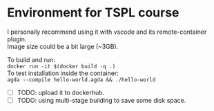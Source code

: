 # Environment for TSPL course  
I personally recommend using it with vscode and its remote-container plugin.  
Image size could be a bit large (~3GB).   

To build and run:  
`docker run -it $(docker build -q .)`  
To test installation inside the container:  
`agda --compile hello-world.agda && ./hello-world`
- [ ] TODO: upload it to dockerhub.
- [ ] TODO: using multi-stage building to save some disk space.  

